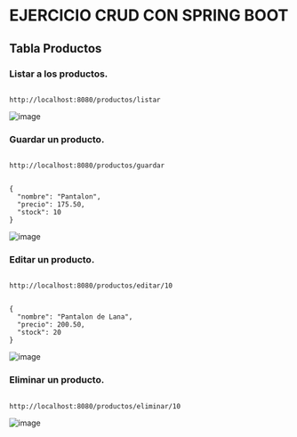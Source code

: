 # EJERCICIO CRUD CON SPRING BOOT

## Tabla Productos

### Listar a los productos.

````

http://localhost:8080/productos/listar

````
![image](https://github.com/user-attachments/assets/dcce41a1-50e0-4d36-9bdb-47139ddf3bb4)

### Guardar un producto.

````

http://localhost:8080/productos/guardar


{
  "nombre": "Pantalon",
  "precio": 175.50,
  "stock": 10
}

````
![image](https://github.com/user-attachments/assets/f3af0e28-8bef-46b0-b1f1-d31d4315151c)


### Editar un producto.

````

http://localhost:8080/productos/editar/10


{
  "nombre": "Pantalon de Lana",
  "precio": 200.50,
  "stock": 20
}
````
![image](https://github.com/user-attachments/assets/8da55a61-3312-4e2b-8991-a245c4492d8c)



### Eliminar un producto.

````

http://localhost:8080/productos/eliminar/10

````
![image](https://github.com/user-attachments/assets/3a01e53c-e975-40a3-b7aa-909d3ff29e41)

